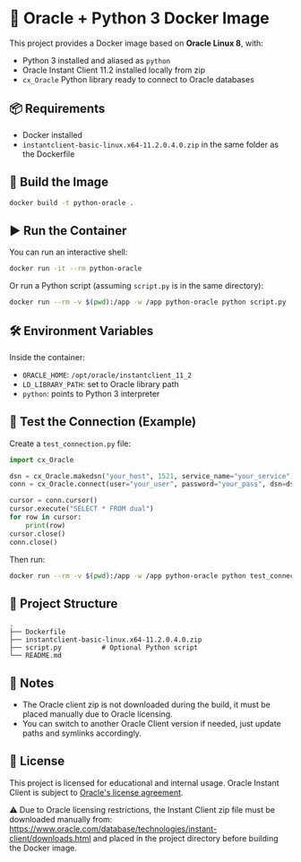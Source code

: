 # 🐍 Oracle + Python 3 Docker Image

This project provides a Docker image based on **Oracle Linux 8**, with:

- Python 3 installed and aliased as `python`
- Oracle Instant Client 11.2 installed locally from zip
- `cx_Oracle` Python library ready to connect to Oracle databases

## 📦 Requirements

- Docker installed
- `instantclient-basic-linux.x64-11.2.0.4.0.zip` in the same folder as the Dockerfile

## 🚀 Build the Image

```bash
docker build -t python-oracle .
```

## ▶️ Run the Container

You can run an interactive shell:

```bash
docker run -it --rm python-oracle
```

Or run a Python script (assuming `script.py` is in the same directory):

```bash
docker run --rm -v $(pwd):/app -w /app python-oracle python script.py
```

## 🛠 Environment Variables

Inside the container:

- `ORACLE_HOME`: `/opt/oracle/instantclient_11_2`
- `LD_LIBRARY_PATH`: set to Oracle library path
- `python`: points to Python 3 interpreter

## 🧪 Test the Connection (Example)

Create a `test_connection.py` file:

```python
import cx_Oracle

dsn = cx_Oracle.makedsn("your_host", 1521, service_name="your_service")
conn = cx_Oracle.connect(user="your_user", password="your_pass", dsn=dsn)

cursor = conn.cursor()
cursor.execute("SELECT * FROM dual")
for row in cursor:
    print(row)
cursor.close()
conn.close()
```

Then run:

```bash
docker run --rm -v $(pwd):/app -w /app python-oracle python test_connection.py
```

## 📁 Project Structure

```
.
├── Dockerfile
├── instantclient-basic-linux.x64-11.2.0.4.0.zip
├── script.py          # Optional Python script
└── README.md
```

## 🧾 Notes

- The Oracle client zip is not downloaded during the build, it must be placed manually due to Oracle licensing.
- You can switch to another Oracle Client version if needed, just update paths and symlinks accordingly.

## 📜 License

This project is licensed for educational and internal usage. Oracle Instant Client is subject to [Oracle's license agreement](https://www.oracle.com/database/technologies/instant-client/downloads.html).

⚠️ Due to Oracle licensing restrictions, the Instant Client zip file must be downloaded manually from:
https://www.oracle.com/database/technologies/instant-client/downloads.html
and placed in the project directory before building the Docker image.
